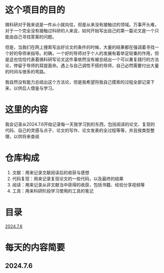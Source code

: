 # 这个项目的目的

搞科研对于我来说是一件从小就向往，但是从来没有接触过的领域。万事开头难，对于一个完全没有接触过科研的人来说，如何开始写出自己的第一篇论文是一个只能由自己寻找答案的问题。

但是，当我们在网上搜索写出好论文的条件的时候，大量的结果都在强调着寻找一个好的导师来指导。的确，一个好的导师对于个人的发展有着举足轻重的作用，但是这也恰恰代表着搞科研写论文这件事依然没有被总结出一个可以重复践行的方法论，停留于导师的耳提面命。遇上与自己调性不搭的导师，自己必然需要付出大量的时间与很多的弯路。

我自然没有能力总结出这个方法论，但是我希望将我自己摸索的过程全部记录下来，以供后人借鉴与学习。

# 这里的内容

我会记录从2024.7.6开始记录每一天我学习到的东西，包括阅读的论文、复现的代码、自己的灵感与点子、论文的写作、论文发表的全过程等等，并且按类型整理，以供将来查阅

# 仓库构成

1. 文献：用来记录文献阅读后的收获与感想
2. 代码复现：用来记录复现论文的一些代码，以及最终的结果
3. 阅读：用来记录从非文献当中获得的收获，包括书籍、经验分享视频等
4. 工具：用来科研阶段学习使用的工具的笔记

# 目录

[2024.7.6](#2024.7.6)



# 每天的内容简要

## 2024.7.6